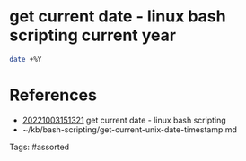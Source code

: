 # get current date - linux bash scripting current year
```bash
date +%Y
```

# References
- [20221003151321](/zet/20221003151321/) get current date - linux bash scripting
- ~/kb/bash-scripting/get-current-unix-date-timestamp.md

Tags:
    #assorted

